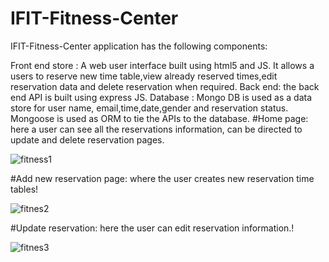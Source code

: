 # IFIT-Fitness-Center
IFIT-Fitness-Center application has the following components:

Front end store : A web user interface built using html5 and JS. 
It allows a users to reserve new time table,view already reserved times,edit reservation data and delete reservation when required. 
Back end: the back end API is built using express JS.
Database : Mongo DB is used as a data store for user name, email,time,date,gender and reservation status. Mongoose is used as ORM to tie the APIs to the database.
#Home page: here a user can see all the reservations information, can be directed to update and delete reservation pages. 

![fitness1](https://user-images.githubusercontent.com/91279474/162283948-333a0d0b-1eaf-4747-800e-693a86acfebb.png)

#Add new reservation page:
where the user creates new reservation time tables!

![fitnes2](https://user-images.githubusercontent.com/91279474/162281864-2669313c-208d-43b9-a3cd-941425cdd29e.png)

#Update reservation:
here the  user can edit reservation information.!

![fitnes3](https://user-images.githubusercontent.com/91279474/162281895-578155a7-1938-4d74-9281-072902359098.png)
